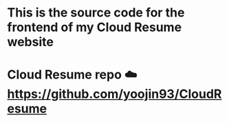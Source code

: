 # This is the source code for the frontend of my Cloud Resume website
# Cloud Resume repo ☁️ https://github.com/yoojin93/CloudResume
